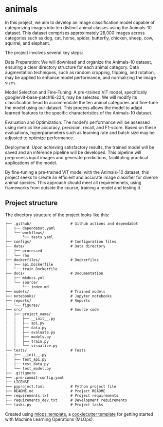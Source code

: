 # animals

In this project, we aim to develop an image classification model capable of categorizing images into ten distinct animal classes using the Animals-10 dataset. This dataset comprises approximately 28,000 images across categories such as dog, cat, horse, spider, butterfly, chicken, sheep, cow, squirrel, and elephant.

The project involves several key steps:

Data Preparation: We will download and organize the Animals-10 dataset, ensuring a clear directory structure for each animal category. Data augmentation techniques, such as random cropping, flipping, and rotation, may be applied to enhance model performance,
 and normalizing the image sizes.

Model Selection and Fine-Tuning: A pre-trained ViT model, specifically google/vit-base-patch16-224, may be selected. We will modify its classification head to accommodate the ten animal categories and fine-tune the model using our dataset. This process allows the model to adapt learned features to the specific characteristics of the Animals-10 dataset.

Evaluation and Optimization: The model's performance will be assessed using metrics like accuracy, precision, recall, and F1-score. Based on these evaluations, hyperparameters such as learning rate and batch size may be adjusted to optimize performance.

Deployment: Upon achieving satisfactory results, the trained model will be saved and an inference pipeline will be developed. This pipeline will preprocess input images and generate predictions, facilitating practical applications of the model.

By fine-tuning a pre-trained ViT model with the Animals-10 dataset, this project seeks to create an efficient and accurate image classifier for diverse animal species. This approach should meet all requiremenets, using frameworks from outside the course, training a model and testing it.

## Project structure

The directory structure of the project looks like this:
```txt
├── .github/                  # Github actions and dependabot
│   ├── dependabot.yaml
│   └── workflows/
│       └── tests.yaml
├── configs/                  # Configuration files
├── data/                     # Data directory
│   ├── processed
│   └── raw
├── dockerfiles/              # Dockerfiles
│   ├── api.Dockerfile
│   └── train.Dockerfile
├── docs/                     # Documentation
│   ├── mkdocs.yml
│   └── source/
│       └── index.md
├── models/                   # Trained models
├── notebooks/                # Jupyter notebooks
├── reports/                  # Reports
│   └── figures/
├── src/                      # Source code
│   ├── project_name/
│   │   ├── __init__.py
│   │   ├── api.py
│   │   ├── data.py
│   │   ├── evaluate.py
│   │   ├── models.py
│   │   ├── train.py
│   │   └── visualize.py
└── tests/                    # Tests
│   ├── __init__.py
│   ├── test_api.py
│   ├── test_data.py
│   └── test_model.py
├── .gitignore
├── .pre-commit-config.yaml
├── LICENSE
├── pyproject.toml            # Python project file
├── README.md                 # Project README
├── requirements.txt          # Project requirements
├── requirements_dev.txt      # Development requirements
└── tasks.py                  # Project tasks
```


Created using [mlops_template](https://github.com/SkafteNicki/mlops_template),
a [cookiecutter template](https://github.com/cookiecutter/cookiecutter) for getting
started with Machine Learning Operations (MLOps).
